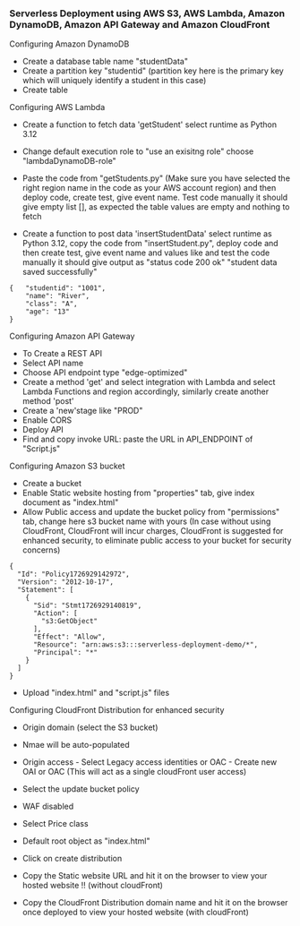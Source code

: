 ### Serverless Deployment using AWS S3, AWS Lambda, Amazon DynamoDB, Amazon API Gateway and Amazon CloudFront 

Configuring Amazon DynamoDB
- Create a database table name "studentData"
- Create a partition key "studentid"  (partition key here is the primary key which will uniquely identify a student in this case)
- Create table

Configuring AWS Lambda
- Create a function to fetch data 'getStudent' select runtime as Python 3.12
- Change default execution role to "use an exisitng role" choose "lambdaDynamoDB-role"
- Paste the code from "getStudents.py" (Make sure you have selected the right region name in the code as your AWS account region) and then deploy code, create test, give event name. Test code manually it should give empty list [], as expected the table values are empty and nothing to fetch

- Create a function to post data 'insertStudentData' select runtime as Python 3.12, copy the code from "insertStudent.py", deploy code and then create test, give event name and values like and test the code manually it should give output as "status code 200 ok" "student data saved successfully"

```
{   "studentid": "1001",
    "name": "River",
    "class": "A",
    "age": "13"
}

```
Configuring Amazon API Gateway
- To Create a REST API 
- Select API name
- Choose API endpoint type "edge-optimized"
- Create a method 'get' and select integration with Lambda and select Lambda Functions and region accordingly, similarly create another method 'post'
- Create a 'new'stage like "PROD"
- Enable CORS
- Deploy API
- Find and copy invoke URL: paste the URL in API_ENDPOINT of "Script.js"

Configuring Amazon S3 bucket
- Create a bucket
- Enable Static website hosting from "properties" tab, give index document as "index.html"
- Allow Public access and update the bucket policy from "permissions" tab, change here s3 bucket name with yours (In case without using CloudFront, CloudFront will incur charges, CloudFront is suggested for enhanced security, to eliminate public access to your bucket for security concerns)
```
{
  "Id": "Policy1726929142972",
  "Version": "2012-10-17",
  "Statement": [
    {
      "Sid": "Stmt1726929140819",
      "Action": [
        "s3:GetObject"
      ],
      "Effect": "Allow",
      "Resource": "arn:aws:s3:::serverless-deployment-demo/*", 
      "Principal": "*"
    }
  ]
}
```

- Upload "index.html" and "script.js" files

Configuring CloudFront Distribution for enhanced security
- Origin domain (select the S3 bucket)
- Nmae will be auto-populated
- Origin access - Select Legacy access identities or OAC - Create new OAI or OAC (This will act as a single cloudFront user access)
- Select the update bucket policy
- WAF disabled
- Select Price class 
- Default root object as "index.html"
- Click on create distribution

- Copy the Static website URL and hit it on the browser to view your hosted website !! (without cloudFront)
- Copy the CloudFront Distribution domain name and hit it on the browser once deployed  to view your hosted website (with cloudFront)
  
